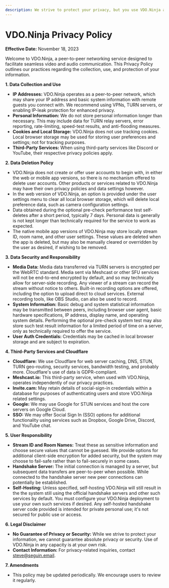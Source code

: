 ```yaml
---
description: We strive to protect your privacy, but you use VDO.Ninja at your own risk
---
```


# VDO.Ninja Privacy Policy

**Effective Date:** November 18, 2023

Welcome to VDO.Ninja, a peer-to-peer networking service designed to facilitate seamless video and audio communication. This Privacy Policy outlines our practices regarding the collection, use, and protection of your information.

**1. Data Collection and Use**

* **IP Addresses:** VDO.Ninja operates as a peer-to-peer network, which may share your IP address and basic system information with remote guests you connect with. We recommend using VPNs, TURN servers, or enabling IP-leak protection for enhanced privacy.
* **Personal Information:** We do not store personal information longer than necessary. This may include data for TURN relay servers, error reporting, rate-limiting, speed-test results, and anti-flooding measures.
* **Cookies and Local Storage:** VDO.Ninja does not use tracking cookies. Local browser storage may be used for storing user preferences and settings; not for tracking purposes.
* **Third-Party Services:** When using third-party services like Discord or YouTube, their respective privacy policies apply.

**2. Data Deletion Policy**

* VDO.Ninja does not create or offer user accounts to begin with, in either the web or mobile app versions, so there is no mechanism offered to delete user accounts. Other products or services related to VDO.Ninja may have their own privacy policies and data settings however.
* In the web version of VDO.Ninja, an option is provided under the user settings menu to clear all local browser storage, which will delete local preference data, such as camera configuration settings.
* Data obtained during the optional pre-check performance test self-deletes after a short period, typically 7 days. Personal data is generally is not kept longer than technically required for the service to work as expected.
* The native mobile app versions of VDO.Ninja may store locally stream ID, room name, and other user settings. These values are deleted when the app is deleted, but may also be manually cleared or overridden by the user as desired, if wishing to be removed.

**3. Data Security and Responsibility**

* **Media Data:** Media data transferred via TURN servers is encrypted per the WebRTC standard. Media sent via Meshcast or other SFU services will not be end-to-end encrypted by default, and so may technically allow for server-side recording. Any viewer of a stream can record the stream without notice to others. Built-in recording options are offered, including the option to upload direct to cloud services. External recording tools, like OBS Studio, can also be used to record.
* **System Information:** Basic debug and system statistical information may be transmitted between peers, including browser user agent, basic hardware specifications, IP address, display name, and operating system details. Performing the optional pre-check system test may also store such test result information for a limited period of time on a server, only as technically required to offer the service.
* **User Auth Credentials:** Credentials may be cached in local browser storage and are subject to expiration.

**4. Third-Party Services and Cloudflare**

* **Cloudflare:** We use Cloudflare for web server caching, DNS, STUN, TURN geo-routing, security services, bandwidth testing, and probably more. Cloudflare's use of data is GDPR-compliant.
* **Meshcast.io:** This third-party service, when used with VDO.Ninja, operates independently of our privacy practices.
* **Invite.cam:** May retain details of social-sign-in credentials within a database for purposes of authenticating users and store VDO.Ninja related settings.
* **Google:** We may use Google for STUN services and host the core servers on Google Cloud.
* **SSO:** We may offer Social Sign In (SSO) options for additional functionality using services such as Dropbox, Google Drive, Discord, and YouTube chat.

**5. User Responsibility**

* **Stream ID and Room Names:** Treat these as sensitive information and choose secure values that cannot be guessed. We provide options for additional client-side encryption for added security, but the system may choose to fail-safe rather than to fail-securely in some cases.
* **Handshake Server:** The initial connection is managed by a server, but subsequent data transfers are peer-to-peer when possible. While connected to the handshake server new peer connections can potentially be established.&#x20;
* **Self-Hosting:** Unless specified, self-hosting VDO.Ninja will still result in the the system still using the official handshake servers and other such services by default. You must configure your VDO.Ninja deployment to use your own such services if desired. Any self-hosted handshake server code provided is intended for private personal use; it's not secured for public use or access.

**6. Legal Disclaimer**

* **No Guarantee of Privacy or Security:** While we strive to protect your information, we cannot guarantee absolute privacy or security. Use of VDO.Ninja in any capacity is at your own risk.
* **Contact Information:** For privacy-related inquiries, contact [steve@seguin.email](mailto:steve@seguin.email).

**7. Amendments**

* This policy may be updated periodically. We encourage users to review it regularly.
